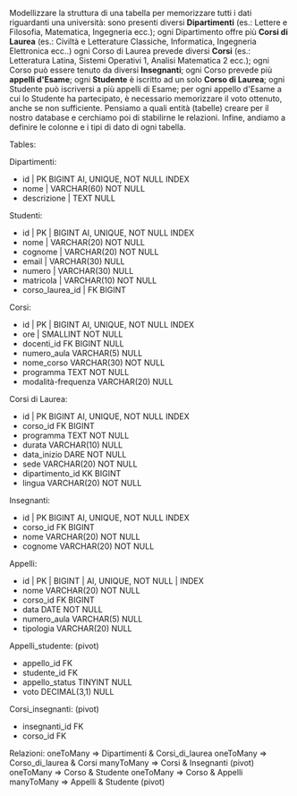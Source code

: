 Modellizzare la struttura di una tabella per memorizzare tutti i dati riguardanti una università:
sono presenti diversi **Dipartimenti** (es.: Lettere e Filosofia, Matematica, Ingegneria ecc.);
ogni Dipartimento offre più **Corsi di Laurea** (es.: Civiltà e Letterature Classiche, Informatica, Ingegneria Elettronica ecc..)
ogni Corso di Laurea prevede diversi **Corsi** (es.: Letteratura Latina, Sistemi Operativi 1, Analisi Matematica 2 ecc.);
ogni Corso può essere tenuto da diversi **Insegnanti**;
ogni Corso prevede più **appelli d'Esame**;
ogni **Studente** è iscritto ad un solo **Corso di Laurea**;
ogni Studente può iscriversi a più appelli di Esame;
per ogni appello d'Esame a cui lo Studente ha partecipato, è necessario memorizzare il voto ottenuto, anche se non sufficiente. Pensiamo a quali entità (tabelle) creare per il nostro database e cerchiamo poi di stabilirne le relazioni. Infine, andiamo a definire le colonne e i tipi di dato di ogni tabella.


Tables:

Dipartimenti:
- id  | PK  BIGINT  AI, UNIQUE, NOT NULL  INDEX
- nome | VARCHAR(60)  NOT NULL
- descrizione | TEXT  NULL

Studenti:
- id | PK | BIGINT  AI, UNIQUE, NOT NULL  INDEX
- nome  | VARCHAR(20)  NOT NULL
- cognome  | VARCHAR(20)  NOT NULL
- email  | VARCHAR(30)  NULL
- numero | VARCHAR(30)  NULL
- matricola | VARCHAR(10)  NOT NULL 
- corso_laurea_id | FK  BIGINT 

Corsi:
- id | PK | BIGINT  AI, UNIQUE, NOT NULL  INDEX
- ore | SMALLINT  NOT NULL
- docenti_id FK BIGINT NULL
- numero_aula VARCHAR(5) NULL
- nome_corso VARCHAR(30) NOT NULL
- programma TEXT NOT NULL
- modalità-frequenza VARCHAR(20) NULL

Corsi di Laurea:
- id | PK  BIGINT  AI, UNIQUE, NOT NULL  INDEX
- corso_id FK BIGINT
- programma TEXT NOT NULL
- durata VARCHAR(10) NULL
- data_inizio DARE NOT NULL
- sede VARCHAR(20) NOT NULL
- dipartimento_id KK BIGINT
- lingua  VARCHAR(20) NOT NULL


Insegnanti:
- id | PK  BIGINT  AI, UNIQUE, NOT NULL  INDEX
- corso_id FK BIGINT
- nome VARCHAR(20) NOT NULL
- cognome VARCHAR(20) NOT NULL


Appelli:
- id | PK | BIGINT | AI, UNIQUE, NOT NULL | INDEX
- nome VARCHAR(20) NOT NULL
- corso_id FK BIGINT
- data DATE NOT NULL
- numero_aula VARCHAR(5) NULL
- tipologia VARCHAR(20) NULL

Appelli_studente: (pivot)
- appello_id FK
- studente_id FK
- appello_status TINYINT NULL
- voto DECIMAL(3,1) NULL

Corsi_insegnanti: (pivot)
- insegnanti_id FK
- corso_id FK



Relazioni:
oneToMany => Dipartimenti & Corsi_di_laurea
oneToMany => Corso_di_laurea & Corsi
manyToMany => Corsi & Insegnanti (pivot)
oneToMany => Corso & Studente
oneToMany => Corso & Appelli 
manyToMany => Appelli & Studente (pivot)








